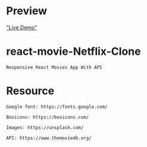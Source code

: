# Preview

["Live Demo"](https://transcendent-dango-f9c535.netlify.app)

# react-movie-Netflix-Clone          

    Responsive React Movies App With API

# Resource

    Google font: https://fonts.google.com/

    Boxicons: https://boxicons.com/

    Images: https://unsplash.com/

    API: https://www.themoviedb.org/

